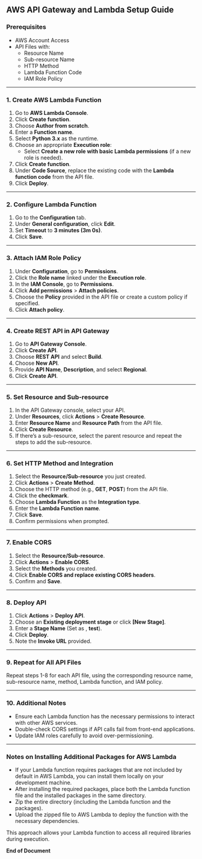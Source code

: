 ## AWS API Gateway and Lambda Setup Guide

### Prerequisites
- AWS Account Access
- API Files with:
  - Resource Name
  - Sub-resource Name
  - HTTP Method
  - Lambda Function Code
  - IAM Role Policy

---

### 1. Create AWS Lambda Function
1. Go to **AWS Lambda Console**.
2. Click **Create function**.
3. Choose **Author from scratch**.
4. Enter a **Function name**.
5. Select **Python 3.x** as the runtime.
6. Choose an appropriate **Execution role**:
   - Select **Create a new role with basic Lambda permissions** (if a new role is needed).
7. Click **Create function**.
8. Under **Code Source**, replace the existing code with the **Lambda function code** from the API file.
9. Click **Deploy**.

---

### 2. Configure Lambda Function
1. Go to the **Configuration** tab.
2. Under **General configuration**, click **Edit**.
3. Set **Timeout** to **3 minutes (3m 0s)**.
4. Click **Save**.

---

### 3. Attach IAM Role Policy
1. Under **Configuration**, go to **Permissions**.
2. Click the **Role name** linked under the **Execution role**.
3. In the **IAM Console**, go to **Permissions**.
4. Click **Add permissions** > **Attach policies**.
5. Choose the **Policy** provided in the API file or create a custom policy if specified.
6. Click **Attach policy**.

---

### 4. Create REST API in API Gateway
1. Go to **API Gateway Console**.
2. Click **Create API**.
3. Choose **REST API** and select **Build**.
4. Choose **New API**.
5. Provide **API Name**, **Description**, and select **Regional**.
6. Click **Create API**.

---

### 5. Set Resource and Sub-resource
1. In the API Gateway console, select your API.
2. Under **Resources**, click **Actions** > **Create Resource**.
3. Enter **Resource Name** and **Resource Path** from the API file.
4. Click **Create Resource**.
5. If there’s a sub-resource, select the parent resource and repeat the steps to add the sub-resource.

---

### 6. Set HTTP Method and Integration
1. Select the **Resource/Sub-resource** you just created.
2. Click **Actions** > **Create Method**.
3. Choose the HTTP method (e.g., **GET**, **POST**) from the API file.
4. Click the **checkmark**.
5. Choose **Lambda Function** as the **Integration type**.
6. Enter the **Lambda Function name**.
7. Click **Save**.
8. Confirm permissions when prompted.

---

### 7. Enable CORS
1. Select the **Resource/Sub-resource**.
2. Click **Actions** > **Enable CORS**.
3. Select the **Methods** you created.
4. Click **Enable CORS and replace existing CORS headers**.
5. Confirm and **Save**.

---

### 8. Deploy API
1. Click **Actions** > **Deploy API**.
2. Choose an **Existing deployment stage** or click **[New Stage]**.
3. Enter a **Stage Name** (Set as , **test**).
4. Click **Deploy**.
5. Note the **Invoke URL** provided.

---

### 9. Repeat for All API Files
Repeat steps 1-8 for each API file, using the corresponding resource name, sub-resource name, method, Lambda function, and IAM policy.

---

### 10. Additional Notes
- Ensure each Lambda function has the necessary permissions to interact with other AWS services.
- Double-check CORS settings if API calls fail from front-end applications.
- Update IAM roles carefully to avoid over-permissioning.

---


### Notes on Installing Additional Packages for AWS Lambda

- If your Lambda function requires packages that are not included by default in AWS Lambda, you can install them locally on your development machine.
- After installing the required packages, place both the Lambda function file and the installed packages in the same directory.
- Zip the entire directory (including the Lambda function and the packages).
- Upload the zipped file to AWS Lambda to deploy the function with the necessary dependencies.

This approach allows your Lambda function to access all required libraries during execution.


**End of Document**
